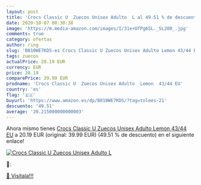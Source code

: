 ```yaml
---
layout: post
title: 'Crocs Classic U  Zuecos Unisex Adulto  L al 49.51 % de descuento'
date: 2020-10-07 08:30:38
image: 'https://m.media-amazon.com/images/I/31e+UfPg6SL._SL200_.jpg'
comments: true
category: ofertas
author: ring
slug: 'B010WE7KDS-es Crocs Classic U Zuecos Unisex Adulto Lemon 43/44 EU'
tags: zuecos
actualPrice: 20.19 EUR
currency: EUR
price: 20.19
comparePrice: 39.99 EUR
prodname: 'Crocs Classic U  Zuecos Unisex Adulto  Lemon  43/44 EU'
country: 'es'
flag: '🇪🇸'
buyurl: 'https://www.amazon.es/dp/B010WE7KDS/?tag=tolees-21'
descuento: '49.51'
average: '20.215000000000003'
---
```


Ahora mismo tienes [Crocs Classic U  Zuecos Unisex Adulto  Lemon  43/44 EU](https://www.amazon.es/dp/B010WE7KDS/?tag=tolees-21) a 20.19 EUR (original: 39.99 EUR) (49.51 %  de descuento) en el siguiente enlace!

[![Crocs Classic U  Zuecos Unisex Adulto  L](https://m.media-amazon.com/images/I/31e+UfPg6SL._SL200_.jpg)](https://www.amazon.es/dp/B010WE7KDS/?tag=tolees-21)

🔎:


[🛒 Visítala!!!](https://www.amazon.es/dp/B010WE7KDS/?tag=tolees-21)
